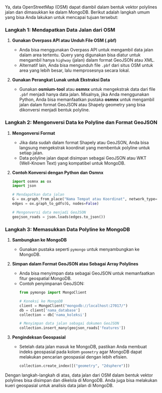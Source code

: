Ya, data OpenStreetMap (OSM) dapat diambil dalam bentuk vektor polylines jalan dan dimasukkan ke dalam MongoDB. Berikut adalah langkah umum yang bisa Anda lakukan untuk mencapai tujuan tersebut:

### Langkah 1: Mendapatkan Data Jalan dari OSM
1. **Gunakan Overpass API atau Unduh File OSM (.pbf)**
   - Anda bisa menggunakan Overpass API untuk mengambil data jalan dalam area tertentu. Query yang digunakan bisa diatur untuk mengambil hanya `highway` (jalan) dalam format GeoJSON atau XML.
   - Alternatif lain, Anda bisa mengunduh file `.pbf` dari situs OSM untuk area yang lebih besar, lalu memprosesnya secara lokal.

2. **Gunakan Perangkat Lunak untuk Ekstraksi Data**
   - Gunakan **osmium-tool** atau **osmnx** untuk mengekstrak data dari file `.pbf` menjadi hanya data jalan. Misalnya, jika Anda menggunakan Python, Anda bisa memanfaatkan pustaka **osmnx** untuk mengambil jalan dalam format GeoJSON atau Shapely geometry yang bisa dikonversi menjadi bentuk polyline.

### Langkah 2: Mengonversi Data ke Polyline dan Format GeoJSON
1. **Mengonversi Format**
   - Jika data sudah dalam format Shapely atau GeoJSON, Anda bisa langsung mengekstrak koordinat yang membentuk polyline untuk setiap jalan.
   - Data polyline jalan dapat disimpan sebagai GeoJSON atau WKT (Well-Known Text) yang kompatibel untuk MongoDB.

2. **Contoh Konversi dengan Python dan Osmnx**
   ```python
   import osmnx as ox
   import json

   # Mendapatkan data jalan
   G = ox.graph_from_place("Nama Tempat atau Koordinat", network_type="drive")
   edges = ox.graph_to_gdfs(G, nodes=False)

   # Mengonversi data menjadi GeoJSON
   geojson_roads = json.loads(edges.to_json())
   ```

### Langkah 3: Memasukkan Data Polyline ke MongoDB
1. **Sambungkan ke MongoDB**
   - Gunakan pustaka seperti `pymongo` untuk menyambungkan ke MongoDB.

2. **Simpan dalam Format GeoJSON atau Sebagai Array Polylines**
   - Anda bisa menyimpan data sebagai GeoJSON untuk memanfaatkan fitur geospatial MongoDB.
   - Contoh penyimpanan GeoJSON:
     ```python
     from pymongo import MongoClient

     # Koneksi ke MongoDB
     client = MongoClient("mongodb://localhost:27017/")
     db = client['nama_database']
     collection = db['nama_koleksi']

     # Menyimpan data jalan sebagai dokumen GeoJSON
     collection.insert_many(geojson_roads['features'])
     ```

3. **Pengindeksan Geospasial**
   - Setelah data jalan masuk ke MongoDB, pastikan Anda membuat indeks geospasial pada kolom `geometry` agar MongoDB dapat melakukan pencarian geospasial dengan lebih efisien.
     ```python
     collection.create_index([("geometry", "2dsphere")])
     ```

Dengan langkah-langkah di atas, data jalan dari OSM dalam bentuk vektor polylines bisa disimpan dan dikelola di MongoDB. Anda juga bisa melakukan kueri geospasial untuk analisis data jalan di MongoDB.